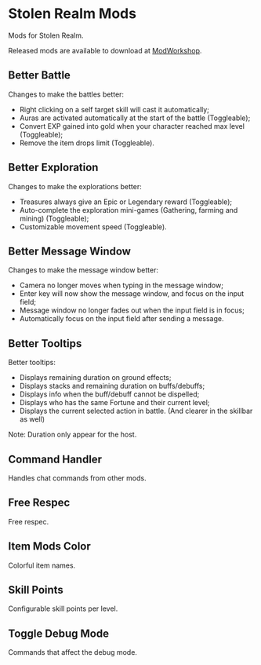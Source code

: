 # Stolen Realm Mods

Mods for Stolen Realm.

Released mods are available to download at [ModWorkshop](https://modworkshop.net/user/124854).

## Better Battle

Changes to make the battles better:

* Right clicking on a self target skill will cast it automatically;
* Auras are activated automatically at the start of the battle (Toggleable);
* Convert EXP gained into gold when your character reached max level (Toggleable);
* Remove the item drops limit (Toggleable).

## Better Exploration

Changes to make the explorations better:

* Treasures always give an Epic or Legendary reward (Toggleable);
* Auto-complete the exploration mini-games (Gathering, farming and mining) (Toggleable);
* Customizable movement speed (Toggleable).

## Better Message Window

Changes to make the message window better:

* Camera no longer moves when typing in the message window;
* Enter key will now show the message window, and focus on the input field;
* Message window no longer fades out when the input field is in focus;
* Automatically focus on the input field after sending a message.

## Better Tooltips

Better tooltips:

* Displays remaining duration on ground effects;
* Displays stacks and remaining duration on buffs/debuffs;
* Displays info when the buff/debuff cannot be dispelled;
* Displays who has the same Fortune and their current level;
* Displays the current selected action in battle. (And clearer in the skillbar as well)

Note: Duration only appear for the host.

## Command Handler

Handles chat commands from other mods.

## Free Respec

Free respec.

## Item Mods Color

Colorful item names.

## Skill Points

Configurable skill points per level.

## Toggle Debug Mode

Commands that affect the debug mode.

